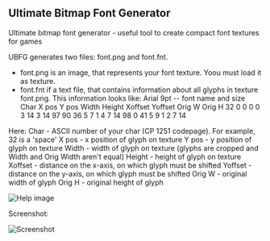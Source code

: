 Ultimate Bitmap Font Generator
------------------------------

Ultimate bitmap font generator - useful tool to create compact font textures for games

UBFG generates two files: font.png and font.fnt. 
- font.png is an image, that represents your font texture. Yoou must load it as texture.
- font.fnt if a text file, that contains information about all glyphs in texture font.png. This information looks like:
        Arial 9pt -- font name and size
        Char  X pos   Y pos   Width   Height   Xoffset  Yoffset  Orig W   Orig H
        32    0       0       0       0        3        14       3        14
        97    90      36      5       7        1        4        7        14
        98    0       41      5       9        1        2        7        14

Here:
Char - ASCII number of your char (CP 1251 codepage). For example, 32 is a 'space'
X pos - x position of glyph on texture
Y pos - y position of glyph on texture
Width - width of glyph on texture (glyphs are cropped and Width and Orig Width aren't equal)
Height - height of glyph on texture
Xoffset - distance on the x-axis, on which glyph must be shifted
Yoffset - distance on the y-axis, on which glyph must be shifted
Orig W - original width of glyph
Orig H - original height of glyph

![Help image](https://github.com/scriptum/UBFG/raw/master/readme.png)

Screenshot:

![Screenshot](http://ompldr.org/vYWVtZA.png)